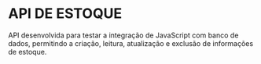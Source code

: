 # API DE ESTOQUE
API desenvolvida para testar a integração de JavaScript com banco de dados, permitindo a criação, leitura, atualização e exclusão de informações de estoque.
